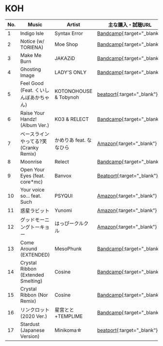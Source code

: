 # KOH

| No. | Music| Artist| 主な購入・試聴URL |
|-----|--------------------------------------|-----------------------|------------------------------------------------------------------------------------------|
| 1 | Indigo Isle| Syntax Error| [Bandcamp](https://shop.attackthemusic.com/album/indigo-isle){:target="_blank"}|
| 2 | Notice (w/ TORIENA)| Moe Shop| [Bandcamp](https://moeshop.bandcamp.com/track/notice-w-toriena){:target="_blank"}|
| 3 | Make Me Burn | JAKAZiD | [Bandcamp](https://shop.attackthemusic.com/album/frequency-blitz-2){:target="_blank"}|
| 4 | Ghosting Image | LADY'S ONLY | [Bandcamp](https://shop.attackthemusic.com/track/ghosting-image){:target="_blank"} |
| 5 | Feel Good (Feat. くいしんぼあかちゃん)| KOTONOHOUSE & Tobynoh | [beatport](https://www.beatport.com/release/feel-good/2279010){:target="_blank"} |
| 6 | Raise Your Handz! (Album Ver.) | KO3 & RELECT| [Bandcamp](https://kirararecords.bandcamp.com/track/raise-your-hands-album-ver-w-relect){:target="_blank"} |
| 7 | ベースラインやってる?笑 (Cranky Remix) | かめりあ feat. ななひら | [Amazon](https://www.amazon.co.jp/dp/B07WMST4Y2){:target="_blank"} |
| 8 | Moonrise | Relect| [Bandcamp](https://shop.attackthemusic.com/album/frequency-blitz-3-2){:target="_blank"}|
| 9 | Open Your Eyes (feat. core*mc) | Banvox| [Beatport](https://www.beatport.com/track/open-your-eyes-original-mix/6656033){:target="_blank"} |
| 10| Your voice so... feat. Such| PSYQUI| [Amazon](https://www.amazon.co.jp/dp/B07RGY2HKK){:target="_blank"} |
| 11| 惑星ラビット | Yunomi| [Amazon](https://www.amazon.co.jp/dp/B077ZGRX72){:target="_blank"} |
| 12| グッドモーニングトーキョー | はっぴークルクル| [Amazon](https://www.amazon.co.jp/dp/B07D8NGPTW){:target="_blank"} |
| 13| Come Around (EXTENDED) | MesoPhunk | [Bandcamp](https://shop.attackthemusic.com/album/mesophunk-ep){:target="_blank"} |
| 14| Crystal Ribbon (Extended Smelting) | Cosine| [Bandcamp](https://shop.attackthemusic.com/track/crystal-ribbon-extended-smelting){:target="_blank"} |
| 15| Crystal Ribbon (Nor Remix) | Cosine| [Bandcamp](https://shop.attackthemusic.com/album/my-future-your-memory){:target="_blank"}|
| 16| リンクロット​(​2020 Ver​.​)| 星宮とと+TEMPLIME| [Bandcamp](https://templime.bandcamp.com/track/2020-ver-2){:target="_blank"} |
| 17| Stardust (Japanese Version)| Minikoma☆| [beatport](https://www.beatport.com/track/stardust-japanese-version/6613625){:target="_blank"} |
